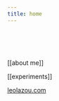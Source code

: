 ```yaml
---
title: home
---
```

<br/>
<br/>
<br/>

[[about me]]

[[experiments]]

[leolazou.com](http://leolazou.com)

<br/>
<br/>